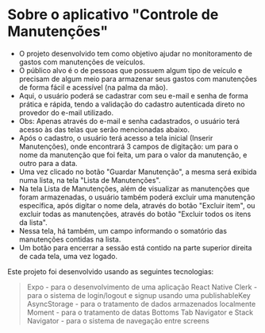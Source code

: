 <h1>Sobre o aplicativo "Controle de Manutenções"</h1>

<ul>

<li>O projeto desenvolvido tem como objetivo ajudar no monitoramento de gastos com manutenções de veículos.</li>
<li>O público alvo é o de pessoas que possuem algum tipo de veículo e precisam de algum meio para armazenar seus gastos com manutenções de forma fácil e acessível (na palma da mão).</li>
<li>Aqui, o usuário poderá se cadastrar com seu e-mail e senha de forma prática e rápida, tendo a validação do cadastro autenticada direto no provedor do e-mail utilizado.</li>
<li>Obs: Apenas através do e-mail e senha cadastrados, o usuário terá acesso às das telas que serão mencionadas abaixo.</li>
<li>Após o cadastro, o usuário terá acesso a tela inicial (Inserir Manutenções), onde encontrará 3 campos de digitação: um para o nome da manutenção que foi feita, um para o valor da manutenção, e outro para a data.</li>
<li>Uma vez clicado no botão "Guardar Manutenção", a mesma será exibida numa lista, na tela "Lista de Manutenções".</li>
<li>Na tela Lista de Manutenções, além de visualizar as manutenções que foram armazenadas, o usuário também poderá excluir uma manutenção específica, após digitar o nome dela, através do botão "Excluir item", ou excluir todas as manutenções, através do botão "Excluir todos os itens da lista".</li>
<li>Nessa tela, há também, um campo informando o somatório das manutenções contidas na lista.</li>
<li>Um botão para encerrar a sessão está contido na parte superior direita de cada tela, uma vez logado.</li>
</ul>


Este projeto foi desenvolvido usando as seguintes tecnologias:
> Expo - para o desenvolvimento de uma aplicação React Native
> Clerk - para o sistema de login/logout e signup usando uma publishableKey
> AsyncStorage - para o tratamento de dados armazenados localmente
> Moment - para o tratamento de datas
> Bottoms Tab Navigator e Stack Navigator - para o sistema de navegação entre screens
